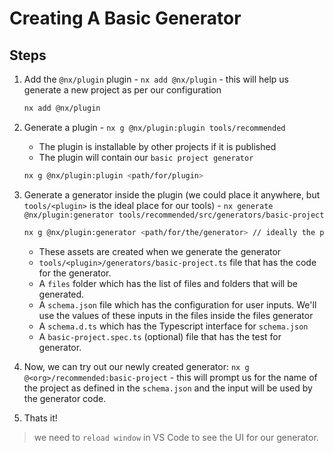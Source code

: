 # Creating A Basic Generator

## Steps
1. Add the `@nx/plugin` plugin - `nx add @nx/plugin` - this will help us generate a new project as per our configuration
    
    ```sh
    nx add @nx/plugin
    ```
1. Generate a plugin - `nx g @nx/plugin:plugin tools/recommended`
    - The plugin is installable by other projects if it is published
    - The plugin will contain our `basic project generator`
    
    ```sh
    nx g @nx/plugin:plugin <path/for/plugin>
    ```
1. Generate a generator inside the plugin (we could place it anywhere, but `tools/<plugin>` is the ideal place for our tools) - `nx generate @nx/plugin:generator tools/recommended/src/generators/basic-project`

    ```sh
    nx g @nx/plugin:generator <path/for/the/generator> // ideally the plugin-path + the src/generators/<generator-folder-name>
    ```
    - These assets are created when we generate the generator 
    - `tools/<plugin>/generators/basic-project.ts` file that has the code for the generator.
    - A `files` folder which has the list of files and folders that will be generated.
    - A `schema.json` file which has the configuration for user inputs.  We'll use the values of these inputs in the files inside the files generator
    - A `schema.d.ts` which has the Typescript interface for `schema.json` 
    - A `basic-project.spec.ts` (optional) file that has the test for generator.
1. Now, we can try out our newly created generator: `nx g @<org>/recommended:basic-project` - this will prompt us for the name of the project as defined in the `schema.json` and the input will be used by the generator code.
1. Thats it!
> we need to `reload window` in VS Code to see the UI for our generator.

 
